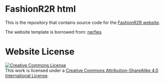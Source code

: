 # FashionR2R html

This is the repository that contains source code for the [FashionR2R website]([https://nerfies.github.io](https://rickhh.github.io/FashionR2R/)).

The website template is borrowed from: [nerfies](https://github.com/nerfies/nerfies.github.io)

# Website License
<a rel="license" href="http://creativecommons.org/licenses/by-sa/4.0/"><img alt="Creative Commons License" style="border-width:0" src="https://i.creativecommons.org/l/by-sa/4.0/88x31.png" /></a><br />This work is licensed under a <a rel="license" href="http://creativecommons.org/licenses/by-sa/4.0/">Creative Commons Attribution-ShareAlike 4.0 International License</a>.
